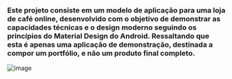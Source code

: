 ### Este projeto consiste em um modelo de aplicação para uma loja de café online, desenvolvido com o objetivo de demonstrar as capacidades técnicas e o design moderno seguindo os princípios do Material Design do Android. Ressaltando que esta é apenas uma aplicação de demonstração, destinada a compor um portfólio, e não um produto final completo.

![image](https://github.com/user-attachments/assets/d90224c0-abaa-491c-b307-f6bf4d62da9a)

